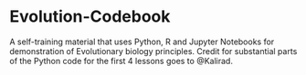 # Evolution-Codebook
A self-training material that uses Python, R and Jupyter Notebooks for demonstration of Evolutionary biology principles.
Credit for substantial parts of the Python code for the first 4 lessons goes to @Kalirad.
